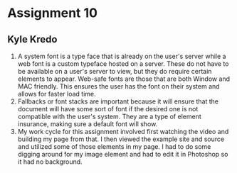 # Assignment 10
## Kyle Kredo


1. A system font is a type face that is already on the user's server while a web font is a custom typeface hosted on a server. These do not have to be available on a user's server to view, but they do require certain elements to appear. Web-safe fonts are those that are both Window and MAC friendly. This ensures the user has the font on their system and allows for faster load time.
2. Fallbacks or font stacks are important because it will ensure that the document will have some sort of font if the desired one is not compatible with the user's system. They are a type of element insurance, making sure a default font will show.
3. My work cycle for this assignment involved first watching the video and building my page from that. I then viewed the example site and source and utilized some of those elements in my page. I had to do some digging around for my image element and had to edit it in Photoshop so it had no background.
